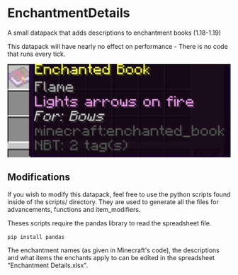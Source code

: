 # EnchantmentDetails

A small datapack that adds descriptions to enchantment books (1.18-1.19)

This datapack will have nearly no effect on performance - There is no code that runs every tick.

 ![Preview image](example.png)

 ## Modifications
 If you wish to modify this datapack, feel free to use the python scripts found inside of the scripts/ directory. They are used to generate all the files for advancements, functions and item_modifiers.

Theses scripts require the pandas library to read the spreadsheet file.
```
pip install pandas
```

The enchantment names (as given in Minecraft's code), the descriptions and what items the enchants apply to can be edited in the spreadsheet "Enchantment Details.xlsx".
